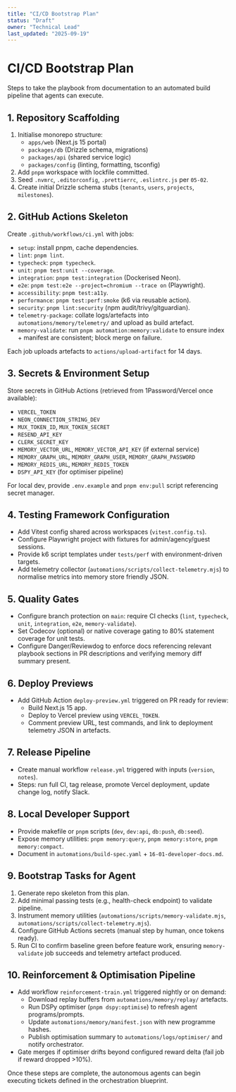 ```yaml
---
title: "CI/CD Bootstrap Plan"
status: "Draft"
owner: "Technical Lead"
last_updated: "2025-09-19"
---
```


# CI/CD Bootstrap Plan

Steps to take the playbook from documentation to an automated build pipeline that agents can execute.

## 1. Repository Scaffolding

1. Initialise monorepo structure:
   - `apps/web` (Next.js 15 portal)
   - `packages/db` (Drizzle schema, migrations)
   - `packages/api` (shared service logic)
   - `packages/config` (linting, formatting, tsconfig)
2. Add `pnpm` workspace with lockfile committed.
3. Seed `.nvmrc`, `.editorconfig`, `.prettierrc`, `.eslintrc.js` per `05-02`.
4. Create initial Drizzle schema stubs (`tenants`, `users`, `projects`, `milestones`).

## 2. GitHub Actions Skeleton

Create `.github/workflows/ci.yml` with jobs:

- `setup`: install pnpm, cache dependencies.
- `lint`: `pnpm lint`.
- `typecheck`: `pnpm typecheck`.
- `unit`: `pnpm test:unit --coverage`.
- `integration`: `pnpm test:integration` (Dockerised Neon).
- `e2e`: `pnpm test:e2e --project=chromium --trace on` (Playwright).
- `accessibility`: `pnpm test:a11y`.
- `performance`: `pnpm test:perf:smoke` (k6 via reusable action).
- `security`: `pnpm lint:security` (npm audit/trivy/gitguardian).
- `telemetry-package`: collate logs/artefacts into `automations/memory/telemetry/` and upload as build artefact.
- `memory-validate`: run `pnpm automation:memory:validate` to ensure index + manifest are consistent; block merge on failure.

Each job uploads artefacts to `actions/upload-artifact` for 14 days.

## 3. Secrets & Environment Setup

Store secrets in GitHub Actions (retrieved from 1Password/Vercel once available):

- `VERCEL_TOKEN`
- `NEON_CONNECTION_STRING_DEV`
- `MUX_TOKEN_ID`, `MUX_TOKEN_SECRET`
- `RESEND_API_KEY`
- `CLERK_SECRET_KEY`
- `MEMORY_VECTOR_URL`, `MEMORY_VECTOR_API_KEY` (if external service)
- `MEMORY_GRAPH_URL`, `MEMORY_GRAPH_USER`, `MEMORY_GRAPH_PASSWORD`
- `MEMORY_REDIS_URL`, `MEMORY_REDIS_TOKEN`
- `DSPY_API_KEY` (for optimiser pipeline)

For local dev, provide `.env.example` and `pnpm env:pull` script referencing secret manager.

## 4. Testing Framework Configuration

- Add Vitest config shared across workspaces (`vitest.config.ts`).
- Configure Playwright project with fixtures for admin/agency/guest sessions.
- Provide k6 script templates under `tests/perf` with environment-driven targets.
- Add telemetry collector (`automations/scripts/collect-telemetry.mjs`) to normalise metrics into memory store friendly JSON.

## 5. Quality Gates

- Configure branch protection on `main`: require CI checks (`lint`, `typecheck`, `unit`, `integration`, `e2e`, `memory-validate`).
- Set Codecov (optional) or native coverage gating to 80% statement coverage for unit tests.
- Configure Danger/Reviewdog to enforce docs referencing relevant playbook sections in PR descriptions and verifying memory diff summary present.

## 6. Deploy Previews

- Add GitHub Action `deploy-preview.yml` triggered on PR ready for review:
  - Build Next.js 15 app.
  - Deploy to Vercel preview using `VERCEL_TOKEN`.
  - Comment preview URL, test commands, and link to deployment telemetry JSON in artefacts.

## 7. Release Pipeline

- Create manual workflow `release.yml` triggered with inputs (`version`, `notes`).
- Steps: run full CI, tag release, promote Vercel deployment, update change log, notify Slack.

## 8. Local Developer Support

- Provide makefile or `pnpm` scripts (`dev`, `dev:api`, `db:push`, `db:seed`).
- Expose memory utilities: `pnpm memory:query`, `pnpm memory:store`, `pnpm memory:compact`.
- Document in `automations/build-spec.yaml` + `16-01-developer-docs.md`.

## 9. Bootstrap Tasks for Agent

1. Generate repo skeleton from this plan.
2. Add minimal passing tests (e.g., health-check endpoint) to validate pipeline.
3. Instrument memory utilities (`automations/scripts/memory-validate.mjs`, `automations/scripts/collect-telemetry.mjs`).
4. Configure GitHub Actions secrets (manual step by human, once tokens ready).
5. Run CI to confirm baseline green before feature work, ensuring `memory-validate` job succeeds and telemetry artefact produced.

## 10. Reinforcement & Optimisation Pipeline

- Add workflow `reinforcement-train.yml` triggered nightly or on demand:
  - Download replay buffers from `automations/memory/replay/` artefacts.
  - Run DSPy optimiser (`pnpm dspy:optimise`) to refresh agent programs/prompts.
  - Update `automations/memory/manifest.json` with new programme hashes.
  - Publish optimisation summary to `automations/logs/optimiser/` and notify orchestrator.
- Gate merges if optimiser drifts beyond configured reward delta (fail job if reward dropped >10%).

Once these steps are complete, the autonomous agents can begin executing tickets defined in the orchestration blueprint.
